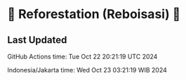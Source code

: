 
# 🌳 Reforestation (Reboisasi) 🌲

## Last Updated

GitHub Actions time: Tue Oct 22 20:21:19 UTC 2024

Indonesia/Jakarta time: Wed Oct 23 03:21:19 WIB 2024
